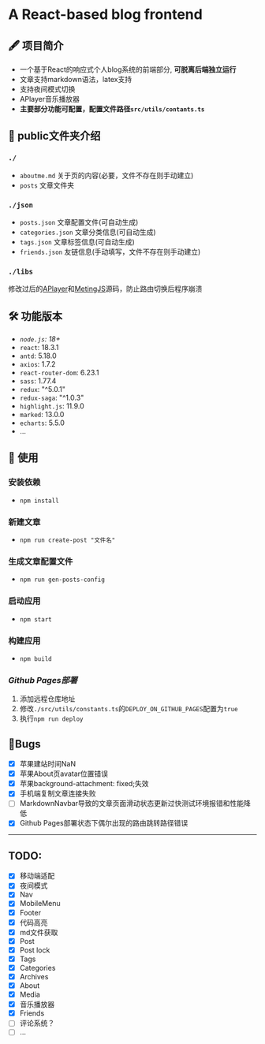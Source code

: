 # **A React-based blog frontend**

## 🖋️ 项目简介

- 一个基于React的响应式个人blog系统的前端部分, **可脱离后端独立运行**
- 文章支持markdown语法，latex支持
- 支持夜间模式切换
- APlayer音乐播放器
- **主要部分功能可配置，配置文件路径`src/utils/contants.ts`**

## 📁 public文件夹介绍
### `./`
- `aboutme.md` 关于页的内容(必要，文件不存在则手动建立)
- `posts` 文章文件夹
### `./json`
- `posts.json` 文章配置文件(可自动生成)
- `categories.json`  文章分类信息(可自动生成)
- `tags.json`  文章标签信息(可自动生成)
- `friends.json` 友链信息(手动填写，文件不存在则手动建立)
### `./libs`
修改过后的[APlayer](https://github.com/rRemix/APlayer)和[MetingJS](https://github.com/metowolf/MetingJS)源码，防止路由切换后程序崩溃

## 🛠️ 功能版本

- *`node.js`: 18+*
- `react`: 18.3.1
- `antd`: 5.18.0
- `axios`: 1.7.2
- `react-router-dom`: 6.23.1
- `sass`: 1.77.4
- `redux`: "^5.0.1"
- `redux-saga`: "^1.0.3"
- `highlight.js`: 11.9.0
- `marked`: 13.0.0
- `echarts`: 5.5.0
- ...

## 🔑 使用
### 安装依赖
- `npm install`
### 新建文章
- `npm run create-post "文件名"`
### 生成文章配置文件
- `npm run gen-posts-config`
### 启动应用
- `npm start`
### 构建应用
- `npm build`

### *Github Pages部署*
1. 添加远程仓库地址
2. 修改`./src/utils/constants.ts`的`DEPLOY_ON_GITHUB_PAGES`配置为`true`
3. 执行`npm run deploy`

## 🐞Bugs
- [x] 苹果建站时间NaN
- [x] 苹果About页avatar位置错误
- [x] 苹果background-attachment: fixed;失效
- [x] 手机端复制文章连接失败
- [ ] MarkdownNavbar导致的文章页面滑动状态更新过快测试环境报错和性能降低
- [x] Github Pages部署状态下偶尔出现的路由跳转路径错误

---
## TODO:
- [x] 移动端适配
- [x] 夜间模式
- [x] Nav
- [x] MobileMenu
- [x] Footer
- [x] 代码高亮
- [x] md文件获取
- [x] Post
- [x] Post lock
- [x] Tags
- [x] Categories
- [x] Archives
- [x] About
- [x] Media
- [x] 音乐播放器
- [x] Friends
- [ ] 评论系统？
- [ ] ...